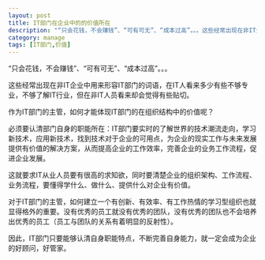 ```yaml
---
layout: post
title: IT部门在企业中的的价值所在
description: "“只会花钱，不会赚钱”、“可有可无”、“成本过高”。。。这些经常出现在非IT企业中用来形容IT部门的词语，在IT人看来多少有些不够专业，不够了解IT行业，但在非IT人员看来却会觉得有些贴切。"
category: manage
tags: [IT部门,价值]
---
```


“只会花钱，不会赚钱”、“可有可无”、“成本过高”。。。


这些经常出现在非IT企业中用来形容IT部门的词语，在IT人看来多少有些不够专业，不够了解IT行业，但在非IT人员看来却会觉得有些贴切。

作为IT部门的主管，如何才能体现IT部门的在组织结构中的价值呢？

必须要认清部门自身的职能所在：IT部门要实时的了解世界的技术潮流走向，学习新技术，应用新技术，找到技术对于企业的可用点，为企业的现实工作与未来发展提供有价值的解决方案，从而提高企业的工作效率，完善企业的业务工作流程，促进企业发展。

这就要求IT从业人员要有很高的求知欲，同时要清楚企业的组织架构、工作流程、业务流程，要懂得学什么、做什么、提供什么对企业有价值。

对于IT部门的主管，如何建立一个有创新、有效率、有工作热情的学习型组织也就显得格外的重要。没有优秀的员工就没有优秀的团队，没有优秀的团队也不会培养出优秀的员工（员工与团队的关系有着明显的反射性）。

因此，IT部门只要能够认清自身职能特点，不断完善自身能力，就一定会成为企业的好顾问，好管家。